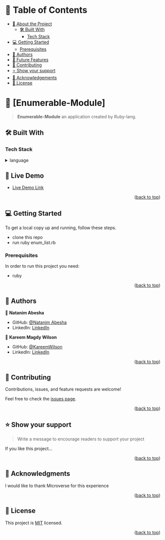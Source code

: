 <!--

- Table of Contents
- About the Project
  - Built With
  - Live Demo
- Getting Started
- Authors
- Future Features
- Contributing
- Show your support
- Acknowledgements
- License
-->

<!-- TABLE OF CONTENTS -->

# 📗 Table of Contents

- [📖 About the Project](#about-project)
  - [🛠 Built With](#built-with)
    - [Tech Stack](#tech-stack)
- [💻 Getting Started](#getting-started)
  - [Prerequisites](#prerequisites)
- [👥 Authors](#authors)
- [🔭 Future Features](#future-features)
- [🤝 Contributing](#contributing)
- [⭐️ Show your support](#support)
- [🙏 Acknowledgements](#acknowledgements)
- [📝 License](#license)

<!-- PROJECT DESCRIPTION -->

# 📖 [Enumerable-Module] <a name="about-project"></a>

> **Enumerable-Module** an application created by Ruby-lang.

## 🛠 Built With <a name="built-with"></a>

### Tech Stack <a name="tech-stack"></a>


<details>
<summary>language</summary>
  <ul>
    <li><a href="https://www.ruby-lang.org/en/">Ruby</a></li>
  </ul>
</details>

<!-- Features -->


<!-- LIVE DEMO -->

## 🚀 Live Demo <a name="live-demo"></a>

- [Live Demo Link]()

<p align="right">(<a href="#readme-top">back to top</a>)</p>

<!-- GETTING STARTED -->

## 💻 Getting Started <a name="getting-started"></a>


To get a local copy up and running, follow these steps.

- clone this repo 
- run ruby enum_list.rb  

### Prerequisites

In order to run this project you need:

- ruby


<p align="right">(<a href="#readme-top">back to top</a>)</p>

<!-- AUTHORS -->

## 👥 Authors <a name="authors"></a>


👤 **Natanim Abesha**

- GitHub: [@Natanim Abesha](https://github.com/NatanimA)
- LinkedIn: [LinkedIn](https://www.linkedin.com/in/natanim-abesha-04a39823a/)

👤 **Kareem Magdy Wilson**

- GitHub: [@KareemWilson](https://github.com/KareemWilson)
- LinkedIn: [LinkedIn](https://linkedin.com/in/kareem-wilsons)


<p align="right">(<a href="#readme-top">back to top</a>)</p>

<!-- FUTURE FEATURES -->


<!-- CONTRIBUTING -->

## 🤝 Contributing <a name="contributing"></a>

Contributions, issues, and feature requests are welcome!

Feel free to check the [issues page](../../issues/).

<p align="right">(<a href="#readme-top">back to top</a>)</p>

<!-- SUPPORT -->

## ⭐️ Show your support <a name="support"></a>

> Write a message to encourage readers to support your project

If you like this project...

<p align="right">(<a href="#readme-top">back to top</a>)</p>

<!-- ACKNOWLEDGEMENTS -->

## 🙏 Acknowledgments <a name="acknowledgements"></a>

I would like to thank Microverse for this experience

<p align="right">(<a href="#readme-top">back to top</a>)</p>

<!-- LICENSE -->

## 📝 License <a name="license"></a>

This project is [MIT](./MIT.md) licensed.

<p align="right">(<a href="#readme-top">back to top</a>)</p>